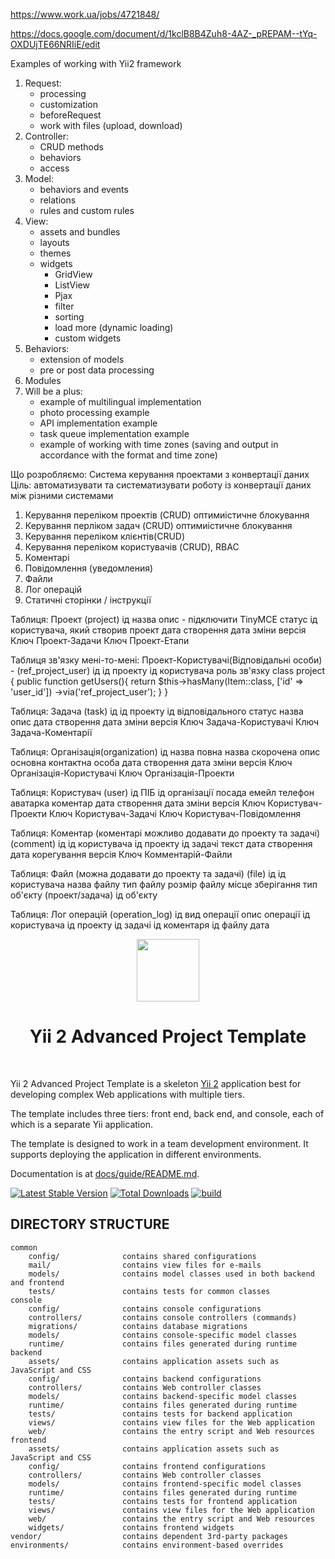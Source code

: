 https://www.work.ua/jobs/4721848/

https://docs.google.com/document/d/1kclB8B4Zuh8-4AZ-_pREPAM--tYq-OXDUjTE66NRIiE/edit

Examples of working with Yii2 framework
1. Request:
	- processing
	- customization
	- beforeRequest
	- work with files (upload, download)
2. Controller:
	- CRUD methods
	- behaviors
	- access
3. Model:
	- behaviors and events
	- relations
	- rules and custom rules
4. View:
	- assets and bundles
	- layouts
	- themes
	- widgets
		- GridView
		- ListView
		- Pjax
		- filter
		- sorting
		- load more (dynamic loading)
		- custom widgets
5. Behaviors:
	- extension of models
	- pre or post data processing
6. Modules
7. Will be a plus:
	- example of multilingual implementation
	- photo processing example
	- API implementation example
	- task queue implementation example
	- example of working with time zones (saving and output in accordance with the format and time zone)



Що розробляємо: Система керування проектами з конвертації даних
Ціль: автоматизувати та систематизувати роботу із конвертації даних між різними системами
1. Керування переліком проектів (CRUD)
    оптимиістичне блокування
2. Керування перліком задач (CRUD)
    оптимиістичне блокування
3. Керування переліком клієнтів(CRUD)
4. Керування переліком користувачів (CRUD), RBAC
5. Коментарі
6. Повідомлення (уведомления)
7. Файли
8. Лог операцій
9. Статичні сторінки / інструкції



Таблиця: Проект (project)
    ід
    назва
    опис - підключити TinyMCE
    статус
    ід користувача, який створив проект
    дата створення
    дата зміни
    версія
Ключ Проект-Задачи
Ключ Проект-Етапи

Таблиця зв'язку мені-то-мені: Проект-Користувачі(Відповідальні особи) - (ref_project_user)
    ід
    ід проекту
    ід користувача
    роль зв'язку
class project {
    public function getUsers(){
        return $this->hasMany(Item::class, ['id' => 'user_id'])
            ->via('ref_project_user');
    }
}


Таблиця: Задача (task)
    ід
    ід проекту
    ід відповідального
    статус
    назва
    опис
    дата створення
    дата зміни
    версія
Ключ Задача-Користувачі
Ключ Задача-Коментарії
    

Таблиця: Організація(organization)
    ід
    назва повна
    назва скорочена
    опис
    основна контактна особа
    дата створення
    дата зміни
    версія
Ключ Організація-Користувачі
Ключ Організація-Проекти

    
Таблиця: Користувач (user)
    ід
    ПІБ
    ід організації
    посада
    емейл
    телефон
    аватарка
    коментар
    дата створення
    дата зміни
    версія
Ключ Користувач-Проекти
Ключ Користувач-Задачі
Ключ Користувач-Повідомлення


Таблиця: Коментар (коментарі можливо додавати до проекту та задачі) (comment)
    ід
    ід користувача
    ід проекту
    ід задачі
    текст
    дата створення
    дата корегування
    версія
Ключ Комментарій-Файли


Таблиця: Файл (можна додавати до проекту та задачі) (file)
    ід
    ід користувача
    назва файлу
    тип файлу
    розмір файлу
    місце зберігання
    тип об'єкту (проект/задача)
    ід об'єкту
    
    

Таблиця: Лог операцій (operation_log)
    ід
    вид операції
    опис операції
    ід користувача
    ід проекту
    ід задачі
    ід коментаря
    ід файлу
    дата




<p align="center">
    <a href="https://github.com/yiisoft" target="_blank">
        <img src="https://avatars0.githubusercontent.com/u/993323" height="100px">
    </a>
    <h1 align="center">Yii 2 Advanced Project Template</h1>
    <br>
</p>

Yii 2 Advanced Project Template is a skeleton [Yii 2](http://www.yiiframework.com/) application best for
developing complex Web applications with multiple tiers.

The template includes three tiers: front end, back end, and console, each of which
is a separate Yii application.

The template is designed to work in a team development environment. It supports
deploying the application in different environments.

Documentation is at [docs/guide/README.md](docs/guide/README.md).

[![Latest Stable Version](https://img.shields.io/packagist/v/yiisoft/yii2-app-advanced.svg)](https://packagist.org/packages/yiisoft/yii2-app-advanced)
[![Total Downloads](https://img.shields.io/packagist/dt/yiisoft/yii2-app-advanced.svg)](https://packagist.org/packages/yiisoft/yii2-app-advanced)
[![build](https://github.com/yiisoft/yii2-app-advanced/workflows/build/badge.svg)](https://github.com/yiisoft/yii2-app-advanced/actions?query=workflow%3Abuild)

DIRECTORY STRUCTURE
-------------------

```
common
    config/              contains shared configurations
    mail/                contains view files for e-mails
    models/              contains model classes used in both backend and frontend
    tests/               contains tests for common classes    
console
    config/              contains console configurations
    controllers/         contains console controllers (commands)
    migrations/          contains database migrations
    models/              contains console-specific model classes
    runtime/             contains files generated during runtime
backend
    assets/              contains application assets such as JavaScript and CSS
    config/              contains backend configurations
    controllers/         contains Web controller classes
    models/              contains backend-specific model classes
    runtime/             contains files generated during runtime
    tests/               contains tests for backend application    
    views/               contains view files for the Web application
    web/                 contains the entry script and Web resources
frontend
    assets/              contains application assets such as JavaScript and CSS
    config/              contains frontend configurations
    controllers/         contains Web controller classes
    models/              contains frontend-specific model classes
    runtime/             contains files generated during runtime
    tests/               contains tests for frontend application
    views/               contains view files for the Web application
    web/                 contains the entry script and Web resources
    widgets/             contains frontend widgets
vendor/                  contains dependent 3rd-party packages
environments/            contains environment-based overrides
```
